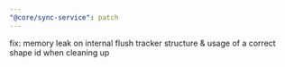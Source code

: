 ```yaml
---
"@core/sync-service": patch
---
```


fix: memory leak on internal flush tracker structure & usage of a correct shape id when cleaning up
